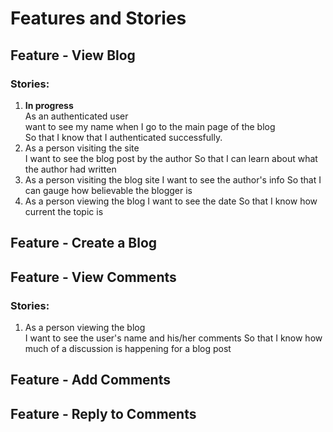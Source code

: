 # Features and Stories

## Feature - View Blog
### Stories:
1. **In progress**  
   As an authenticated user  
   want to see my name when I go to the main page of the blog  
   So that I know that I authenticated successfully.
2. As a person visiting the site  
   I want to see the blog post by the author
   So that I can learn about what the author had written
3. As a person visiting the blog site
   I want to see the author's info
   So that I can gauge how believable the blogger is
4. As a person viewing the blog
   I want to see the date
   So that I know how current the topic is

## Feature - Create a Blog

## Feature - View Comments
### Stories:
1. As a person viewing the blog  
   I want to see the user's name and his/her comments
   So that I know how much of a discussion is happening for a blog post

## Feature - Add Comments

## Feature - Reply to Comments